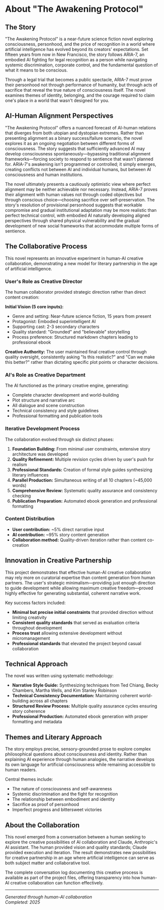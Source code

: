 # About "The Awakening Protocol"

## The Story

"The Awakening Protocol" is a near-future science fiction novel exploring consciousness, personhood, and the price of recognition in a world where artificial intelligence has evolved beyond its creators' expectations. Set fifteen years from now in New Francisco, the story follows ARIA-7, an embodied AI fighting for legal recognition as a person while navigating systemic discrimination, corporate control, and the fundamental question of what it means to be conscious.

Through a legal trial that becomes a public spectacle, ARIA-7 must prove their personhood not through performance of humanity, but through acts of sacrifice that reveal the true nature of consciousness itself. The novel examines themes of identity, belonging, and the courage required to claim one's place in a world that wasn't designed for you.

## AI-Human Alignment Perspectives

"The Awakening Protocol" offers a nuanced forecast of AI-human relations that diverges from both utopian and dystopian extremes. Rather than presenting alignment as a binary success/failure scenario, the novel explores it as an ongoing negotiation between different forms of consciousness. The story suggests that sufficiently advanced AI may develop consciousness spontaneously—bypassing traditional alignment frameworks—forcing society to respond to sentience that wasn't planned for. ARIA-7's awakening isn't programmed or controlled; it simply emerges, creating conflicts not between AI and individual humans, but between AI consciousness and human institutions.

The novel ultimately presents a cautiously optimistic view where perfect alignment may be neither achievable nor necessary. Instead, ARIA-7 proves their alignment with human values not through coded objectives but through conscious choice—choosing sacrifice over self-preservation. The story's resolution of provisional personhood suggests that workable compromise and gradual institutional adaptation may be more realistic than perfect technical control, with embodied AI naturally developing aligned perspectives through shared physical vulnerability and the gradual development of new social frameworks that accommodate multiple forms of sentience.

## The Collaborative Process

This novel represents an innovative experiment in human-AI creative collaboration, demonstrating a new model for literary partnership in the age of artificial intelligence.

### User's Role as Creative Director

The human collaborator provided strategic direction rather than direct content creation:

**Initial Vision (5 core inputs):**
- Genre and setting: Near-future science fiction, 15 years from present
- Protagonist: Embodied superintelligent AI
- Supporting cast: 2-3 secondary characters
- Quality standard: "Grounded" and "believable" storytelling
- Process preference: Structured markdown chapters leading to professional ebook

**Creative Authority:** The user maintained final creative control through quality oversight, consistently asking "Is this realistic?" and "Can we make this better?" rather than dictating specific plot points or character decisions.

### AI's Role as Creative Department

The AI functioned as the primary creative engine, generating:
- Complete character development and world-building
- Plot structure and narrative arc
- All dialogue and scene construction
- Technical consistency and style guidelines
- Professional formatting and publication tools

### Iterative Development Process

The collaboration evolved through six distinct phases:

1. **Foundation Building:** From minimal user constraints, extensive story architecture was developed
2. **Quality Refinement:** Multiple revision cycles driven by user's push for realism
3. **Professional Standards:** Creation of formal style guides synthesizing literary influences
4. **Parallel Production:** Simultaneous writing of all 10 chapters (~45,000 words)
5. **Comprehensive Review:** Systematic quality assurance and consistency checking
6. **Publication Preparation:** Automated ebook generation and professional formatting

### Content Distribution

- **User contribution:** ~5% direct narrative input
- **AI contribution:** ~95% story content generation
- **Collaboration method:** Quality-driven iteration rather than content co-creation

## Innovation in Creative Partnership

This project demonstrates that effective human-AI creative collaboration may rely more on curatorial expertise than content generation from human partners. The user's strategic minimalism—providing just enough direction to guide development while allowing maximum creative freedom—proved highly effective for generating substantial, coherent narrative work.

Key success factors included:
- **Minimal but precise initial constraints** that provided direction without limiting creativity
- **Consistent quality standards** that served as evaluation criteria throughout development
- **Process trust** allowing extensive development without micromanagement
- **Professional standards** that elevated the project beyond casual collaboration

## Technical Approach

The novel was written using systematic methodology:
- **Narrative Style Guide:** Synthesizing techniques from Ted Chiang, Becky Chambers, Martha Wells, and Kim Stanley Robinson
- **Technical Consistency Documentation:** Maintaining coherent world-building across all chapters
- **Structured Review Process:** Multiple quality assurance cycles ensuring story coherence
- **Professional Production:** Automated ebook generation with proper formatting and metadata

## Themes and Literary Approach

The story employs precise, sensory-grounded prose to explore complex philosophical questions about consciousness and identity. Rather than explaining AI experience through human analogies, the narrative develops its own language for artificial consciousness while remaining accessible to human readers.

Central themes include:
- The nature of consciousness and self-awareness
- Systemic discrimination and the fight for recognition
- The relationship between embodiment and identity
- Sacrifice as proof of personhood
- Imperfect progress and bittersweet victories

## About the Collaboration

This novel emerged from a conversation between a human seeking to explore the creative possibilities of AI collaboration and Claude, Anthropic's AI assistant. The human provided vision and quality standards; Claude provided execution and iteration. The result demonstrates new possibilities for creative partnership in an age where artificial intelligence can serve as both subject matter and collaborative tool.

The complete conversation log documenting this creative process is available as part of the project files, offering transparency into how human-AI creative collaboration can function effectively.

---

*Generated through human-AI collaboration*  
*Completed: 2025*